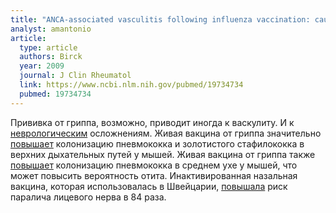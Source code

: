 ```yaml
---
title: "ANCA-associated vasculitis following influenza vaccination: causal association or mere coincidence?"
analyst: amantonio
article:
  type: article
  authors: Birck
  year: 2009
  journal: J Clin Rheumatol
  link: https://www.ncbi.nlm.nih.gov/pubmed/19734734
  pubmed: 19734734
---
```


Прививка от гриппа, возможно, приводит иногда к васкулиту. И к [неврологическим](https://www.ncbi.nlm.nih.gov/pubmed/25054980) осложнениям.
Живая вакцина от гриппа значительно [повышает](https://www.ncbi.nlm.nih.gov/pmc/articles/PMC3944816) колонизацию пневмококка и золотистого стафилококка в верхних дыхательных путей у мышей.
Живая вакцина от гриппа также [повышает](https://www.ncbi.nlm.nih.gov/pmc/articles/PMC4654764) колонизацию пневмококка в среднем ухе у мышей, что может повысить вероятность отита.
Инактивированная назальная вакцина, которая использовалась в Швейцарии, [повышала](https://www.ncbi.nlm.nih.gov/pubmed/14985487) риск паралича лицевого нерва в 84 раза.
